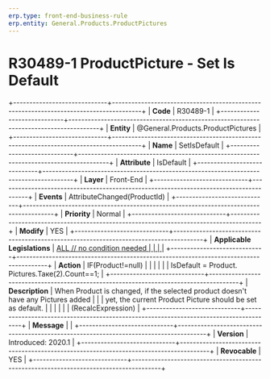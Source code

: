 ```yaml
---
erp.type: front-end-business-rule
erp.entity: General.Products.ProductPictures
---
```


# R30489-1 ProductPicture - Set Is Default
+-----------------------------+---------------------------------------------------------------------------------------+
| **Code**                    | R30489-1                                                                              |
+-----------------------------+---------------------------------------------------------------------------------------+
| **Entity**                  | @General.Products.ProductPictures                                                                        |
+-----------------------------+---------------------------------------------------------------------------------------+
| **Name**                    | SetIsDefault                                                                          |
+-----------------------------+---------------------------------------------------------------------------------------+
| **Attribute**               | IsDefault                                                                             |
+-----------------------------+---------------------------------------------------------------------------------------+
| **Layer**                   | Front-End                                                                             |
+-----------------------------+---------------------------------------------------------------------------------------+
| **Events**                  | AttributeChanged(ProductId)                                                           |
+-----------------------------+---------------------------------------------------------------------------------------+
| **Priority**                | Normal                                                                                |
+-----------------------------+---------------------------------------------------------------------------------------+
| **Modify**                  | YES                                                                                   |
+-----------------------------+---------------------------------------------------------------------------------------+
| **Applicable Legislations** | [ALL // no condition needed                                                           |
|                             | ](https://confluence.erp.net/display/techdoc/Country+Specific+Functionality)          |
+-----------------------------+---------------------------------------------------------------------------------------+
| **Action**                  | IF(Product!=null)                                                                     |
|                             |                                                                                       |
|                             | IsDefault = Product. Pictures.Таке(2).Count==1;                                       |
+-----------------------------+---------------------------------------------------------------------------------------+
| **Description**             | When Product is changed, if the selected product doesn\'t have any Pictures added     |
|                             | yet, the current Product Picture should be set as default.                            |
|                             |                                                                                       |
|                             | (RecalcExpression)                                                                    |
+-----------------------------+---------------------------------------------------------------------------------------+
| **Message**                 |                                                                                       |
+-----------------------------+---------------------------------------------------------------------------------------+
| **Version**                 | Introduced: 2020.1                                                                    |
+-----------------------------+---------------------------------------------------------------------------------------+
| **Revocable**               | YES                                                                                   |
+-----------------------------+---------------------------------------------------------------------------------------+

  

  

  
